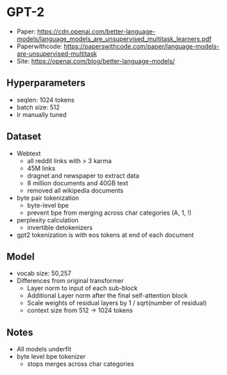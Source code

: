 # GPT-2

-   Paper: https://cdn.openai.com/better-language-models/language_models_are_unsupervised_multitask_learners.pdf
-   Paperwithcode: https://paperswithcode.com/paper/language-models-are-unsupervised-multitask
-   Site: https://openai.com/blog/better-language-models/

## Hyperparameters

-   seqlen: 1024 tokens
-   batch size: 512
-   lr manually tuned

## Dataset

-   Webtext
    -   all reddit links with > 3 karma
    -   45M links
    -   dragnet and newspaper to extract data
    -   8 million documents and 40GB text
    -   removed all wikipedia documents
-   byte pair tokenization
    -   byte-level bpe
    -   prevent bpe from merging across char categories (A, 1, !)
-   perplexity calculation
    -   invertible detokenizers
-   gpt2 tokenization is with eos tokens at end of each document

## Model

-   vocab size: 50,257
-   Differences from original transformer
    -   Layer norm to input of each sub-block
    -   Additional Layer norm after the final self-attention block
    -   Scale weights of residual layers by 1 / sqrt(number of residual)
    -   context size from 512 -> 1024 tokens

## Notes

-   All models underfit
-   byte level bpe tokenizer
    -   stops merges across char categories
